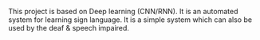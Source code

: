 This project is based on Deep learning (CNN/RNN). It is an automated system for learning sign language. 
It is a simple system which can also be used by the deaf & speech impaired.

